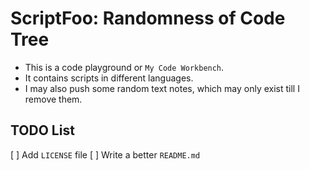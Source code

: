 ScriptFoo: Randomness of Code Tree
==================================
* This is a code playground or `My Code Workbench`.
* It contains scripts in different languages.
* I may also push some random text notes, which may only exist till I remove them.

TODO List
----------
[ ] Add `LICENSE` file
[ ] Write a better `README.md`
